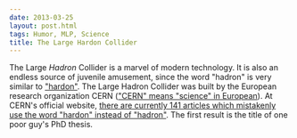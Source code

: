```yaml
---
date: 2013-03-25
layout: post.html
tags: Humor, MLP, Science
title: The Large Hardon Collider
---
```


The Large <em>Hadron</em> Collider is a marvel of modern technology. It is also an endless source of juvenile amusement, since the word "hadron" is very similar to <a href="http://largehardoncollider.com/">"hardon"</a>. The Large Hadron Collider was built by the European research organization CERN (<a href="http://www.youtube.com/watch?v=prldarQnrnw&t=39s">"CERN" means "science" in European</a>). At CERN's official website, <a href="https://www.google.com/search?q=%22large+hardon+collider%22+site%3Acern.ch">there are currently 141 articles which mistakenly use the word "hardon" instead of "hadron"</a>. The first result is the title of one poor guy's PhD thesis.
